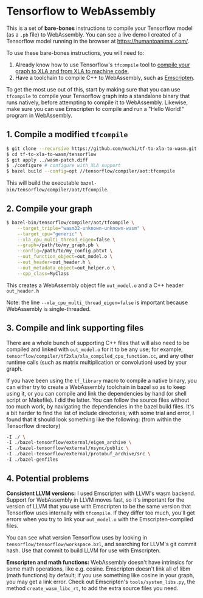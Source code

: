 # Tensorflow to WebAssembly

This is a set of **bare-bones** instructions to compile your Tensorflow model (as a `.pb` file) to WebAssembly. You can see a live demo I created of a Tensorflow model running in the browser at <https://humantoanimal.com/>.

To use these bare-bones instructions, you will need to:

1. Already know how to use Tensorflow's `tfcompile` tool to [compile your graph to XLA and from XLA to machine code](https://www.tensorflow.org/performance/xla/tfcompile),
2. Have a toolchain to compile C++ to WebAssembly, such as [Emscripten](https://kripken.github.io/emscripten-site/).

To get the most use out of this, start by making sure that you can use `tfcompile` to compile your Tensorflow graph into a standalone binary that runs natively, before attempting to compile it to WebAssembly. Likewise, make sure you can use Emscripten to compile and run a "Hello World!" program in WebAssembly.

## 1. Compile a modified `tfcompile`
```bash
$ git clone --recursive https://github.com/nuchi/tf-to-xla-to-wasm.git
$ cd tf-to-xla-to-wasm/tensorflow
$ git apply ../wasm-patch.diff
$ ./configure # configure with XLA support
$ bazel build --config=opt //tensorflow/compiler/aot:tfcompile
```
This will build the executable `bazel-bin/tensorflow/compiler/aot/tfcompile`.

## 2. Compile your graph
```bash
$ bazel-bin/tensorflow/compiler/aot/tfcompile \
    --target_triple="wasm32-unknown-unknown-wasm" \
    --target_cpu="generic" \
    --xla_cpu_multi_thread_eigen=false \
    --graph=/path/to/my_graph.pb \
    --config=/path/to/my_config.pbtxt \
    --out_function_object=out_model.o \
    --out_header=out_header.h \
    --out_metadata_object=out_helper.o \
    --cpp_class=MyClass
```
This creates a WebAssembly object file `out_model.o` and a C++ header `out_header.h`

Note: the line `--xla_cpu_multi_thread_eigen=false` is important because WebAssembly is single-threaded.

## 3. Compile and link supporting files
There are a whole bunch of supporting C++ files that will also need to be compiled and linked with `out_model.o` for it to be any use; for example, `tensorflow/compiler/tf2xla/xla_compiled_cpu_function.cc`, and any other runtime calls (such as matrix multiplication or convolution) used by your graph.

If you have been using the `tf_library` macro to compile a native binary, you can either try to create a WebAssembly toolchain in bazel so as to keep using it, or you can compile and link the dependencies by hand (or shell script or Makefile). I did the latter. You can follow the source files without too much work, by navigating the dependencies in the bazel build files. It's a bit harder to find the list of include directories; with some trial and error, I found that it should look something like the following: (from within the Tensorflow directory)
```bash
-I ./ \
-I ./bazel-tensorflow/external/eigen_archive \
-I ./bazel-tensorflow/external/nsync/public \
-I ./bazel-tensorflow/external/protobuf_archive/src \
-I ./bazel-genfiles
```

## 4. Potential problems
**Consistent LLVM versions:** I used Emscripten with LLVM's wasm backend. Support for WebAssembly in LLVM moves fast, so it's important for the version of LLVM that you use with Emscripten to be the same version that Tensorflow uses internally with `tfcompile`. If they differ too much, you'll get errors when you try to link your `out_model.o` with the Emscripten-compiled files.

You can see what version Tensorflow uses by looking in `tensorflow/tensorflow/workspace.bzl`, and searching for LLVM's git commit hash. Use that commit to build LLVM for use with Emscripten.

**Emscripten and math functions:** WebAssembly doesn't have intrinsics for some math operations, like e.g. cosine. Emscripten doesn't link all of libm (math functions) by default; if you use something like cosine in your graph, you may get a link error. Check out Emscripten's `tools/system_libs.py`, the method `create_wasm_libc_rt`, to add the extra source files you need.
